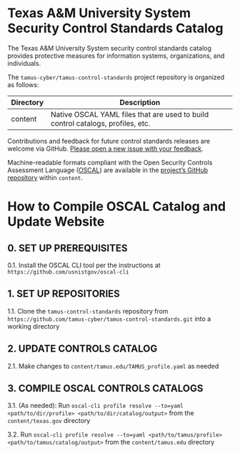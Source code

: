 # Texas A&M University System Security Control Standards Catalog

The Texas A&M University System security control standards catalog provides protective measures for information systems, organizations, and individuals.

The `tamus-cyber/tamus-control-standards` project repository is organized as follows:

| Directory | Description |
|---|---|
| content | Native OSCAL YAML files that are used to build control catalogs, profiles, etc. |

Contributions and feedback for future control standards releases are welcome via GitHub. [Please open a new issue with your feedback](https://github.com/tamus-cyber/tamus-control-standards/issues).

Machine-readable formats compliant with the Open Security Controls Assessment Language ([OSCAL](https://pages.nist.gov/OSCAL/)) are available in the [project’s GitHub repository](https://github.com/tamus-cyber/tamus-control-standards) within `content`.

# How to Compile OSCAL Catalog and Update Website

## 0. SET UP PREREQUISITES

0.1. Install the OSCAL CLI tool per the instructions at `https://github.com/usnistgov/oscal-cli`

## 1. SET UP REPOSITORIES

1.1. Clone the `tamus-control-standards` repository from `https://github.com/tamus-cyber/tamus-control-standards.git` into a working directory

## 2. UPDATE CONTROLS CATALOG

2.1. Make changes to `content/tamus.edu/TAMUS_profile.yaml` as needed

## 3. COMPILE OSCAL CONTROLS CATALOGS

3.1. (As needed): Run `oscal-cli profile resolve --to=yaml <path/to/dir/profile> <path/to/dir/catalog/output>` from the `content/texas.gov` directory

3.2. Run `oscal-cli profile resolve --to=yaml <path/to/tamus/profile> <path/to/tamus/catalog/output>` from the `content/tamus.edu` directory
